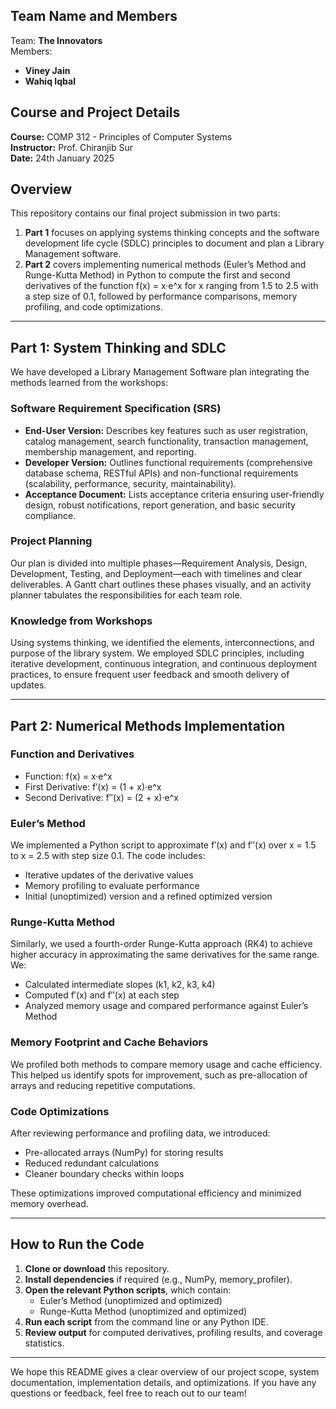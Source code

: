 ## Team Name and Members
Team: **The Innovators**  
Members:  
- **Viney Jain**  
- **Wahiq Iqbal**

## Course and Project Details
**Course:** COMP 312 - Principles of Computer Systems  
**Instructor:** Prof. Chiranjib Sur  
**Date:** 24th January 2025  

## Overview
This repository contains our final project submission in two parts:

1. **Part 1** focuses on applying systems thinking concepts and the software development life cycle (SDLC) principles to document and plan a Library Management software.  
2. **Part 2** covers implementing numerical methods (Euler’s Method and Runge-Kutta Method) in Python to compute the first and second derivatives of the function f(x) = x·e^x for x ranging from 1.5 to 2.5 with a step size of 0.1, followed by performance comparisons, memory profiling, and code optimizations.

---

## Part 1: System Thinking and SDLC
We have developed a Library Management Software plan integrating the methods learned from the workshops:

### Software Requirement Specification (SRS)
- **End-User Version:** Describes key features such as user registration, catalog management, search functionality, transaction management, membership management, and reporting.  
- **Developer Version:** Outlines functional requirements (comprehensive database schema, RESTful APIs) and non-functional requirements (scalability, performance, security, maintainability).  
- **Acceptance Document:** Lists acceptance criteria ensuring user-friendly design, robust notifications, report generation, and basic security compliance.

### Project Planning
Our plan is divided into multiple phases—Requirement Analysis, Design, Development, Testing, and Deployment—each with timelines and clear deliverables. A Gantt chart outlines these phases visually, and an activity planner tabulates the responsibilities for each team role.

### Knowledge from Workshops
Using systems thinking, we identified the elements, interconnections, and purpose of the library system. We employed SDLC principles, including iterative development, continuous integration, and continuous deployment practices, to ensure frequent user feedback and smooth delivery of updates.

---

## Part 2: Numerical Methods Implementation

### Function and Derivatives
- Function: f(x) = x·e^x  
- First Derivative: f′(x) = (1 + x)·e^x  
- Second Derivative: f′′(x) = (2 + x)·e^x  

### Euler’s Method
We implemented a Python script to approximate f′(x) and f′′(x) over x = 1.5 to x = 2.5 with step size 0.1. The code includes:  
- Iterative updates of the derivative values  
- Memory profiling to evaluate performance  
- Initial (unoptimized) version and a refined optimized version

### Runge-Kutta Method
Similarly, we used a fourth-order Runge-Kutta approach (RK4) to achieve higher accuracy in approximating the same derivatives for the same range. We:  
- Calculated intermediate slopes (k1, k2, k3, k4)  
- Computed f′(x) and f′′(x) at each step  
- Analyzed memory usage and compared performance against Euler’s Method

### Memory Footprint and Cache Behaviors
We profiled both methods to compare memory usage and cache efficiency. This helped us identify spots for improvement, such as pre-allocation of arrays and reducing repetitive computations.

### Code Optimizations
After reviewing performance and profiling data, we introduced:  
- Pre-allocated arrays (NumPy) for storing results  
- Reduced redundant calculations  
- Cleaner boundary checks within loops  

These optimizations improved computational efficiency and minimized memory overhead.

---

## How to Run the Code
1. **Clone or download** this repository.  
2. **Install dependencies** if required (e.g., NumPy, memory_profiler).  
3. **Open the relevant Python scripts**, which contain:  
   - Euler’s Method (unoptimized and optimized)  
   - Runge-Kutta Method (unoptimized and optimized)  
4. **Run each script** from the command line or any Python IDE.  
5. **Review output** for computed derivatives, profiling results, and coverage statistics.

---
We hope this README gives a clear overview of our project scope, system documentation, implementation details, and optimizations. If you have any questions or feedback, feel free to reach out to our team!
